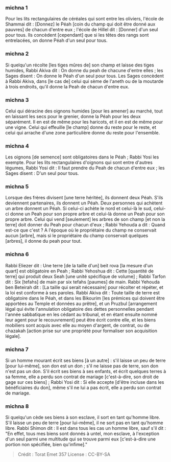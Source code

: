 
### michna 1
Pour les lits rectangulaires de céréales qui sont entre les oliviers, l'école de Shammai dit : [Donnez] le Péah [coin du champ qui doit être donné aux pauvres] de chacun d'entre eux ; l'école de Hillel dit : [Donner] d'un seul pour tous. Ils concèdent [cependant] que si les têtes des rangs sont entrelacées, on donne Péah d'un seul pour tous.

### michna 2
Si quelqu'un récolte [les tiges mûres de] son champ et laisse des tiges humides, Rabbi Akiva dit : On donne du peah de chacune d'entre elles ; les Sages disent : On donne le Péah d'un seul pour tous. Les Sages concèdent à Rabbi Akiva, dans [le cas de] celui qui sème de l'aneth ou de la moutarde à trois endroits, qu'il donne la Peah de chacun d'entre eux.

### michna 3
Celui qui déracine des oignons humides [pour les amener] au marché, tout en laissant les secs pour le grenier, donne la Péah pour les deux séparément. Il en est de même pour les haricots, et il en est de même pour une vigne. Celui qui effeuille [le champ] donne du reste pour le reste, et celui qui arrache d'une zone particulière donne du reste pour l'ensemble.

### michna 4
Les oignons [de semence] sont obligatoires dans le Péah ; Rabbi Yosi les exempte. Pour les lits rectangulaires d'oignons qui sont entre d'autres légumes, Rabbi Yosi dit : Il faut prendre du Peah de chacun d'entre eux ; les Sages disent : D'un seul pour tous.

### michna 5
Lorsque des frères divisent [une terre héritée], ils donnent deux Péah. S'ils deviennent partenaires, ils donnent un Péah. Deux personnes qui achètent un arbre donnent un Péah. Si celui-ci achète le nord et celui-là le sud, celui-ci donne un Peah pour son propre arbre et celui-là donne un Peah pour son propre arbre. Celui qui vend [seulement] les arbres de son champ [et non la terre] doit donner du Peah pour chacun d'eux ; Rabbi Yehouda a dit : Quand est-ce que c'est ? A l'époque où le propriétaire du champ ne conservait aucun [arbre], mais si le propriétaire du champ conservait quelques [arbres], il donne du peah pour tout.

### michna 6
Rabbi Eliezer dit : Une terre [de la taille d'un] beit rova [la mesure d'un quart] est obligatoire en Peah ; Rabbi Yehoshua dit : Cette [quantité de terre] qui produit deux Seah [une unité spécifique de volume] ; Rabbi Tarfon dit : Six [tefahs] de main par six tefahs [paumes] de main. Rabbi Yehouda ben Beteirah dit : [La taille qui serait nécessaire] pour récolter et répéter, et la loi est conforme à ses paroles. Rabbi Akiva dit : Toute taille de terre est obligatoire dans le Péah, et dans les Bikourim [les prémices qui doivent être apportées au Temple et données au prêtre], et un Pruzbul [arrangement légal qui évite l'annulation obligatoire des dettes personnelles pendant l'année sabbatique en les cédant au tribunal, et en étant ensuite nommé leur agent pour le recouvrement] peut être écrit contre elle, et les biens mobiliers sont acquis avec elle au moyen d'argent, de contrat, ou de chazakah [action prise sur une propriété pour formaliser son acquisition légale].

### michna 7
Si un homme mourant écrit ses biens [à un autre] : s'il laisse un peu de terre [pour lui-même], son don est un don ; s'il ne laisse pas de terre, son don n'est pas un don. S'il écrit ses biens à ses enfants, et écrit quelques terres à sa femme, elle a perdu son contrat de mariage [c'est-à-dire, son droit de gage sur ces biens] ; Rabbi Yosi dit : Si elle accepte [d'être incluse dans les bénéficiaires du don], même s'il ne lui a pas écrit, elle a perdu son contrat de mariage.

### michna 8
Si quelqu'un cède ses biens à son esclave, il sort en tant qu'homme libre. S'il laisse un peu de terre [pour lui-même], il ne sort pas en tant qu'homme libre. Rabbi Shimon dit : Il est dans tous les cas un homme libre, sauf s'il dit : "En effet, tous mes biens sont donnés à untel, mon esclave, à l'exception d'un seul parmi une multitude qui se trouve parmi eux [c'est-à-dire une portion non spécifiée, bien qu'infime]."

>Crédit : Torat Emet 357
>License : CC-BY-SA 